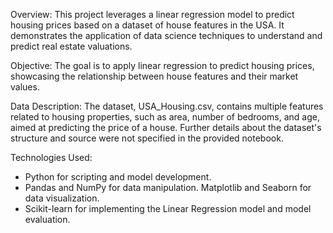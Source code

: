 Overview:
This project leverages a linear regression model to predict housing prices based on a dataset of house features in the USA. It demonstrates the application of data science techniques to understand and predict real estate valuations.

Objective:
The goal is to apply linear regression to predict housing prices, showcasing the relationship between house features and their market values.

Data Description:
The dataset, USA_Housing.csv, contains multiple features related to housing properties, such as area, number of bedrooms, and age, aimed at predicting the price of a house. Further details about the dataset's structure and source were not specified in the provided notebook.

Technologies Used:
- Python for scripting and model development.
- Pandas and NumPy for data manipulation.
  Matplotlib and Seaborn for data visualization.
- Scikit-learn for implementing the Linear Regression model and model evaluation.
